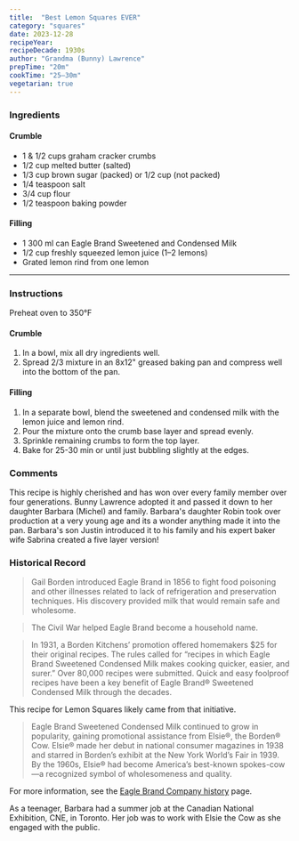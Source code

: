 ```yaml
---
title:  "Best Lemon Squares EVER"
category: "squares"
date: 2023-12-28
recipeYear:
recipeDecade: 1930s
author: "Grandma (Bunny) Lawrence"
prepTime: "20m"
cookTime: "25–30m"
vegetarian: true
---
```


### Ingredients

#### Crumble

- 1 & 1/2 cups graham cracker crumbs
- 1/2 cup melted butter (salted)
- 1/3 cup brown sugar (packed) or 1/2 cup (not packed)
- 1/4 teaspoon salt
- 3/4 cup flour
- 1/2 teaspoon baking powder

#### Filling

- 1 300 ml can Eagle Brand Sweetened and Condensed Milk
- 1/2 cup freshly squeezed lemon juice (1–2 lemons)
- Grated lemon rind from one lemon

---

### Instructions

Preheat oven to 350°F

#### Crumble

1. In a bowl, mix all dry ingredients well.
2. Spread 2/3 mixture in an 8x12" greased baking pan and compress well into the bottom of the pan.

#### Filling

1. In a separate bowl, blend the sweetened and condensed milk with the lemon juice and lemon rind.
2. Pour the mixture onto the crumb base layer and spread evenly.
3. Sprinkle remaining crumbs to form the top layer.
4. Bake for 25-30 min or until just bubbling slightly at the edges.

### Comments

This recipe is highly cherished and has won over every family member over four generations. Bunny Lawrence adopted it and passed it down to her daughter Barbara (Michel) and family. Barbara's daughter Robin took over production at a very young age and its a wonder anything made it into the pan. Barbara's son Justin introduced it to his family and his expert baker wife Sabrina created a five layer version!  

### Historical Record

> Gail Borden introduced Eagle Brand in 1856 to fight food poisoning and other illnesses related to lack of refrigeration and preservation techniques. His discovery provided milk that would remain safe and wholesome.

> The Civil War helped Eagle Brand become a household name.

> In 1931, a Borden Kitchens’ promotion offered homemakers $25 for their original recipes. The rules called for “recipes in which Eagle Brand Sweetened Condensed Milk makes cooking quicker, easier, and surer.” Over 80,000 recipes were submitted. Quick and easy foolproof recipes have been a key benefit of Eagle Brand® Sweetened Condensed Milk through the decades.

This recipe for Lemon Squares likely came from that initiative.

> Eagle Brand Sweetened Condensed Milk continued to grow in popularity, gaining promotional assistance from Elsie®, the Borden® Cow. Elsie® made her debut in national consumer magazines in 1938 and starred in Borden’s exhibit at the New York World’s Fair in 1939. By the 1960s, Elsie® had become America’s best-known spokes-cow—a recognized symbol of wholesomeness and quality.

For more information, see the [Eagle Brand Company history](https://www.eaglebrand.com/eagle-brand-history) page.

As a teenager, Barbara had a summer job at the Canadian National Exhibition, CNE, in Toronto. Her job was to work with Elsie the Cow as she engaged with the public.
